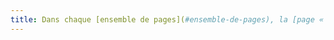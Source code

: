 ```yaml
---
title: Dans chaque [ensemble de pages](#ensemble-de-pages), la [page « plan du site »](#page-plan-du-site) est-elle accessible à partir d’une fonctionnalité identique ?
---
```

